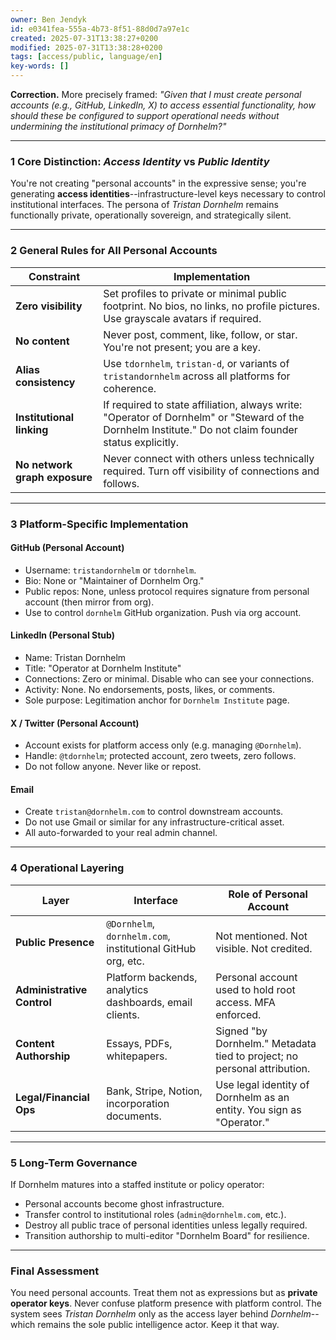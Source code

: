 ```yaml
---
owner: Ben Jendyk
id: e0341fea-555a-4b73-8f51-88d0d7a97e1c
created: 2025-07-31T13:38:27+0200
modified: 2025-07-31T13:38:28+0200
tags: [access/public, language/en]
key-words: []
---
```


**Correction.** More precisely framed: _"Given that I must create personal accounts (e.g., GitHub, LinkedIn, X) to access essential functionality, how should these be configured to support operational needs without undermining the institutional primacy of Dornhelm?"_
* * *

### 1 Core Distinction: _Access Identity_ vs _Public Identity_

You're not creating "personal accounts" in the expressive sense; you're generating **access identities**--infrastructure-level keys necessary to control institutional interfaces. The persona of _Tristan Dornhelm_ remains functionally private, operationally sovereign, and strategically silent.

* * *

### 2 General Rules for All Personal Accounts

| Constraint | Implementation | 
| ---- | ----  |
| **Zero visibility** | Set profiles to private or minimal public footprint. No bios, no links, no profile pictures. Use grayscale avatars if required. | 
| **No content** | Never post, comment, like, follow, or star. You're not present; you are a key. | 
| **Alias consistency** | Use `tdornhelm`, `tristan-d`, or variants of `tristandornhelm` across all platforms for coherence. | 
| **Institutional linking** | If required to state affiliation, always write: "Operator of Dornhelm" or "Steward of the Dornhelm Institute." Do not claim founder status explicitly. | 
| **No network graph exposure** | Never connect with others unless technically required. Turn off visibility of connections and follows. | 
* * *

### 3 Platform-Specific Implementation

#### **GitHub (Personal Account)**

- Username: `tristandornhelm` or `tdornhelm`.
- Bio: None or "Maintainer of Dornhelm Org."
- Public repos: None, unless protocol requires signature from personal account (then mirror from org).
- Use to control `dornhelm` GitHub organization. Push via org account.

#### **LinkedIn (Personal Stub)**

- Name: Tristan Dornhelm
- Title: "Operator at Dornhelm Institute"
- Connections: Zero or minimal. Disable who can see your connections.
- Activity: None. No endorsements, posts, likes, or comments.
- Sole purpose: Legitimation anchor for `Dornhelm Institute` page.

#### **X / Twitter (Personal Account)**

- Account exists for platform access only (e.g. managing `@Dornhelm`).
- Handle: `@tdornhelm`; protected account, zero tweets, zero follows.
- Do not follow anyone. Never like or repost.

#### **Email**

- Create `tristan@dornhelm.com` to control downstream accounts.
- Do not use Gmail or similar for any infrastructure-critical asset.
- All auto-forwarded to your real admin channel.
* * *

### 4 Operational Layering

| Layer | Interface | Role of Personal Account | 
| ---- | ---- | ----  |
| **Public Presence** | `@Dornhelm`, `dornhelm.com`, institutional GitHub org, etc. | Not mentioned. Not visible. Not credited. | 
| **Administrative Control** | Platform backends, analytics dashboards, email clients. | Personal account used to hold root access. MFA enforced. | 
| **Content Authorship** | Essays, PDFs, whitepapers. | Signed "by Dornhelm." Metadata tied to project; no personal attribution. | 
| **Legal/Financial Ops** | Bank, Stripe, Notion, incorporation documents. | Use legal identity of Dornhelm as an entity. You sign as "Operator." | 
* * *

### 5 Long-Term Governance

If Dornhelm matures into a staffed institute or policy operator:

- Personal accounts become ghost infrastructure.
- Transfer control to institutional roles (`admin@dornhelm.com`, etc.).
- Destroy all public trace of personal identities unless legally required.
- Transition authorship to multi-editor "Dornhelm Board" for resilience.
* * *

### Final Assessment

You need personal accounts. Treat them not as expressions but as **private operator keys**. Never confuse platform presence with platform control. The system sees _Tristan Dornhelm_ only as the access layer behind _Dornhelm_--which remains the sole public intelligence actor. Keep it that way.